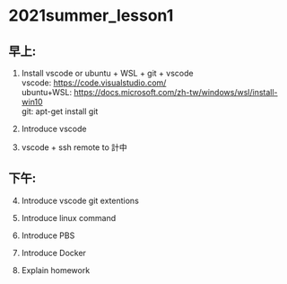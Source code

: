 # 2021summer_lesson1
## 早上:
1. Install vscode  or  ubuntu + WSL + git + vscode \
   vscode: https://code.visualstudio.com/ \
   ubuntu+WSL: https://docs.microsoft.com/zh-tw/windows/wsl/install-win10 \
   git: apt-get install git

2. Introduce vscode

3. vscode + ssh remote to 計中

## 下午:
4. Introduce vscode git extentions

5. Introduce linux command

6. Introduce PBS

7. Introduce Docker

8. Explain homework

